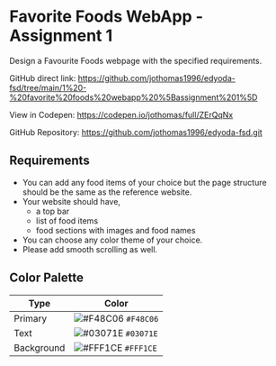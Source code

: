 # Favorite Foods WebApp - Assignment 1

Design a Favourite Foods webpage with the specified requirements.

GitHub direct link: https://github.com/jothomas1996/edyoda-fsd/tree/main/1%20-%20favorite%20foods%20webapp%20%5Bassignment%201%5D

View in Codepen: https://codepen.io/jothomas/full/ZErQqNx

GitHub Repository: https://github.com/jothomas1996/edyoda-fsd.git

## Requirements

- You can add any food items of your choice but the page structure should be the same as the reference website.
- Your website should have,
	- a top bar
	- list of food items
	- food sections with images and food names
- You can choose any color theme of your choice.
- Please add smooth scrolling as well.

## Color Palette

| Type | Color |
| --- | --- |
| Primary | ![#F48C06](https://user-images.githubusercontent.com/7560063/170420996-2538cd52-a06c-491d-901a-692806a1e3b7.png) `#F48C06` |
| Text | ![#03071E](https://user-images.githubusercontent.com/7560063/170421046-d03a8a9b-7467-4dd3-92b3-a5bee8f74c6f.png) `#03071E` |
| Background | ![#FFF1CE](https://user-images.githubusercontent.com/7560063/170421069-061e7824-6fac-4a3c-bb8a-01819bf36cc8.png) `#FFF1CE` |

